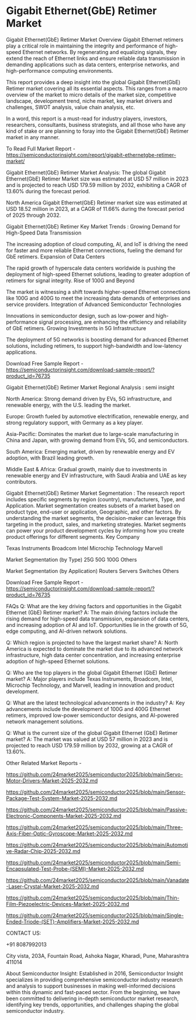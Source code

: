 <h1>Gigabit Ethernet(GbE) Retimer Market</h1>
Gigabit Ethernet(GbE) Retimer Market Overview
Gigabit Ethernet retimers play a critical role in maintaining the integrity and performance of high-speed Ethernet networks. By regenerating and equalizing signals, they extend the reach of Ethernet links and ensure reliable data transmission in demanding applications such as data centers, enterprise networks, and high-performance computing environments.

This report provides a deep insight into the global Gigabit Ethernet(GbE) Retimer market covering all its essential aspects. This ranges from a macro overview of the market to micro details of the market size, competitive landscape, development trend, niche market, key market drivers and challenges, SWOT analysis, value chain analysis, etc.

In a word, this report is a must-read for industry players, investors, researchers, consultants, business strategists, and all those who have any kind of stake or are planning to foray into the Gigabit Ethernet(GbE) Retimer market in any manner.

To Read Full Market Report -
https://semiconductorinsight.com/report/gigabit-ethernetgbe-retimer-market/

Gigabit Ethernet(GbE) Retimer Market Analysis:
The global Gigabit Ethernet(GbE) Retimer Market size was estimated at USD 57 million in 2023 and is projected to reach USD 179.59 million by 2032, exhibiting a CAGR of 13.60% during the forecast period.

North America Gigabit Ethernet(GbE) Retimer market size was estimated at USD 18.52 million in 2023, at a CAGR of 11.66% during the forecast period of 2025 through 2032.

Gigabit Ethernet(GbE) Retimer Key Market Trends :
Growing Demand for High-Speed Data Transmission

The increasing adoption of cloud computing, AI, and IoT is driving the need for faster and more reliable Ethernet connections, fueling the demand for GbE retimers.
Expansion of Data Centers

The rapid growth of hyperscale data centers worldwide is pushing the deployment of high-speed Ethernet solutions, leading to greater adoption of retimers for signal integrity.
Rise of 100G and Beyond

The market is witnessing a shift towards higher-speed Ethernet connections like 100G and 400G to meet the increasing data demands of enterprises and service providers.
Integration of Advanced Semiconductor Technologies

Innovations in semiconductor design, such as low-power and high-performance signal processing, are enhancing the efficiency and reliability of GbE retimers.
Growing Investments in 5G Infrastructure

The deployment of 5G networks is boosting demand for advanced Ethernet solutions, including retimers, to support high-bandwidth and low-latency applications.

Download Free Sample Report -
https://semiconductorinsight.com/download-sample-report/?product_id=76735

Gigabit Ethernet(GbE) Retimer Market Regional Analysis :
semi insight

North America:
Strong demand driven by EVs, 5G infrastructure, and renewable energy, with the U.S. leading the market.

Europe:
Growth fueled by automotive electrification, renewable energy, and strong regulatory support, with Germany as a key player.

Asia-Pacific:
Dominates the market due to large-scale manufacturing in China and Japan, with growing demand from EVs, 5G, and semiconductors.

South America:
Emerging market, driven by renewable energy and EV adoption, with Brazil leading growth.

Middle East & Africa:
Gradual growth, mainly due to investments in renewable energy and EV infrastructure, with Saudi Arabia and UAE as key contributors.

Gigabit Ethernet(GbE) Retimer Market Segmentation :
The research report includes specific segments by region (country), manufacturers, Type, and Application. Market segmentation creates subsets of a market based on product type, end-user or application, Geographic, and other factors. By understanding the market segments, the decision-maker can leverage this targeting in the product, sales, and marketing strategies. Market segments can power your product development cycles by informing how you create product offerings for different segments.
Key Company

Texas Instruments
Broadcom
Intel
Microchip Technology
Marvell

Market Segmentation (by Type)
25G
50G
100G
Others

Market Segmentation (by Application)
Routers
Servers
Switches
Others

Download Free Sample Report -
https://semiconductorinsight.com/download-sample-report/?product_id=76735

FAQs
Q: What are the key driving factors and opportunities in the Gigabit Ethernet (GbE) Retimer market?
A: The main driving factors include the rising demand for high-speed data transmission, expansion of data centers, and increasing adoption of AI and IoT. Opportunities lie in the growth of 5G, edge computing, and AI-driven network solutions.

Q: Which region is projected to have the largest market share?
A: North America is expected to dominate the market due to its advanced network infrastructure, high data center concentration, and increasing enterprise adoption of high-speed Ethernet solutions.

Q: Who are the top players in the global Gigabit Ethernet (GbE) Retimer market?
A: Major players include Texas Instruments, Broadcom, Intel, Microchip Technology, and Marvell, leading in innovation and product development.

Q: What are the latest technological advancements in the industry?
A: Key advancements include the development of 100G and 400G Ethernet retimers, improved low-power semiconductor designs, and AI-powered network management solutions.

Q: What is the current size of the global Gigabit Ethernet (GbE) Retimer market?
A: The market was valued at USD 57 million in 2023 and is projected to reach USD 179.59 million by 2032, growing at a CAGR of 13.60%.

Other Related Market Reports -

https://github.com/24market2025/semiconductor2025/blob/main/Servo-Motor-Drivers-Market-2025-2032.md

https://github.com/24market2025/semiconductor2025/blob/main/Sensor-Package-Test-System-Market-2025-2032.md

https://github.com/24market2025/semiconductor2025/blob/main/Passive-Electronic-Components-Market-2025-2032.md

https://github.com/24market2025/semiconductor2025/blob/main/Three-Axis-Fiber-Optic-Gyroscope-Market-2025-2032.md

https://github.com/24market2025/semiconductor2025/blob/main/Automotive-Radar-Chip-2025-2032.md

https://github.com/24market2025/semiconductor2025/blob/main/Semi-Encapsulated-Test-Probe-(SEMI)-Market-2025-2032.md

https://github.com/24market2025/semiconductor2025/blob/main/Vanadate-Laser-Crystal-Market-2025-2032.md

https://github.com/24market2025/semiconductor2025/blob/main/Thin-Film-Piezoelectric-Devices-Market-2025-2032.md

https://github.com/24market2025/semiconductor2025/blob/main/Single-Ended-Triode-(SET)-Amplifiers-Market-2025-2032.md

CONTACT US:

+91 8087992013

City vista, 203A, Fountain Road, Ashoka Nagar, Kharadi, Pune, Maharashtra 411014

About Semiconductor Insight:
Established in 2016, Semiconductor Insight specializes in providing comprehensive semiconductor industry research and analysis to support businesses in making well-informed decisions within this dynamic and fast-paced sector. From the beginning, we have been committed to delivering in-depth semiconductor market research, identifying key trends, opportunities, and challenges shaping the global semiconductor industry.
